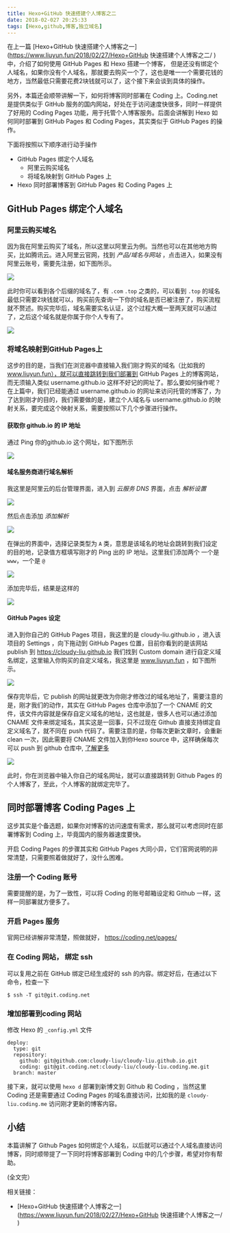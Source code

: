 ```yaml
---
title: Hexo+GitHub 快速搭建个人博客之二
date: 2018-02-027 20:25:33
tags: [Hexo,github,博客,独立域名]
---
```


在上一篇 [Hexo+GitHub 快速搭建个人博客之一](https://www.liuyun.fun/2018/02/27/Hexo+GitHub 快速搭建个人博客之二/ ) 中，介绍了如何使用 GitHub Pages 和 Hexo 搭建一个博客，<!-- more--> 但是还没有绑定个人域名，如果你没有个人域名，那就要去购买一个了，这也是唯一一个需要花钱的地方，当然最低只需要花费2块钱就可以了，这个接下来会谈到具体的操作。

另外，本篇还会顺带讲解一下，如何将博客同时部署在 Coding 上。Coding.net  是提供类似于 GitHub 服务的国内网站，好处在于访问速度快很多，同时一样提供了好用的 Coding Pages 功能，用于托管个人博客服务。后面会讲解到 Hexo 如何同时部署到 GitHub Pages 和 Coding Pages，其实类似于 GitHub Pages 的操作。

下面将按照以下顺序进行动手操作
* GitHub Pages 绑定个人域名
  * 阿里云购买域名
  * 将域名映射到 GitHub Pages 上
* Hexo 同时部署博客到 GitHub Pages 和 Coding  Pages 上

## GitHub Pages 绑定个人域名
### 阿里云购买域名
因为我在阿里云购买了域名，所以这里以阿里云为例。当然也可以在其他地方购买，比如腾讯云。进入阿里云官网，找到 *产品/域名与网站* ，点击进入，如果没有阿里云账号，需要先注册，如下图所示。

![](https://cloudy-liu.coding.net/p/BlogPicBed/d/BlogPicBed/git/raw/master/1_yumming_setup.png)

此时你可以看到各个后缀的域名了，有 `.com` `.top` 之类的，可以看到 `.top` 的域名最低只需要2块钱就可以，购买前先查询一下你的域名是否已被注册了，购买流程就不赘述。购买完毕后，域名需要实名认证，这个过程大概一至两天就可以通过了，之后这个域名就是你属于你个人专有了。

![](https://cloudy-liu.coding.net/p/BlogPicBed/d/BlogPicBed/git/raw/master/2_top_2_rmb.png)

### 将域名映射到GitHub Pages上
这步的目的是，当我们在浏览器中直接输入我们刚才购买的域名（比如我的 www.liuyun.fun），就可以直接跳转到我们部署到 GitHub Pages 上的博客网站，而无须输入类似 username.github.io 这样不好记的网址了。那么要如何操作呢？在上篇中，我们已经能通过 username.github.io 的网址来访问托管的博客了，为了达到刚才的目的，我们需要做的是，建立个人域名与 username.github.io 的映射关系，要完成这个映射关系，需要按照以下几个步骤进行操作。

#### 获取你 github.io 的 IP 地址
通过 Ping  你的github.io 这个网址，如下图所示

   ![](https://cloudy-liu.coding.net/p/BlogPicBed/d/BlogPicBed/git/raw/master/5_ping_ip.png)

#### 域名服务商进行域名解析
我这里是阿里云的后台管理界面，进入到 *云服务 DNS*  界面，点击 *解析设置* 

![](https://cloudy-liu.coding.net/p/BlogPicBed/d/BlogPicBed/git/raw/master/3_parse_setting.png)

然后点击添加 *添加解析*

![](https://cloudy-liu.coding.net/p/BlogPicBed/d/BlogPicBed/git/raw/master/4_添加parser.png)

在弹出的界面中，选择记录类型为 `A`  类，意思是该域名的地址会跳转到我们设定的目的地，记录值方框填写刚才的 Ping 出的 IP 地址。这里我们添加两个 一个是 `www`，一个是 `@`

![](https://cloudy-liu.coding.net/p/BlogPicBed/d/BlogPicBed/git/raw/master/6_yuming_add_parse.png)

添加完毕后，结果是这样的

![](https://cloudy-liu.coding.net/p/BlogPicBed/d/BlogPicBed/git/raw/master/7_ailiyun_setting.png)

#### GitHub Pages 设定
进入到你自己的 GitHub Pages 项目，我这里的是  cloudy-liu.github.io  ，进入该项目的 Settings ，向下拖动到 GitHub Pages 位置，目前你看到的是该网站 publish 到 https://cloudy-liu.github.io
我们找到 Custom domain 进行自定义域名绑定，这里输入你购买的自定义域名，我这里是 www.liuyun.fun ，如下图所示。

![](https://cloudy-liu.coding.net/p/BlogPicBed/d/BlogPicBed/git/raw/master/7_github_setting.png)

保存完毕后，它 publish 的网址就更改为你刚才修改过的域名地址了，需要注意的是，刚才我们的动作，其实在 GitHub Pages 仓库中添加了一个 CNAME 的文件，该文件内容就是保存自定义域名的地址，这也就是，很多人也可以通过添加 CNAME 文件来绑定域名，其实这是一回事，只不过现在 Github 直接支持绑定自定义域名了，就不同在 push 代码了。需要注意的是，你每次更新文章时，会重新 clean 一次，因此需要将 CNAME 文件加入到你Hexo source 中，这样确保每次可以 push 到 github 仓库中, [了解更多](https://www.zhihu.com/question/28814437)

![](https://cloudy-liu.coding.net/p/BlogPicBed/d/BlogPicBed/git/raw/master/8_after_setting_github.png)

此时，你在浏览器中输入你自己的域名网址，就可以直接跳转到 Github Pages 的个人博客了，至此，个人博客的就绑定完毕了。

## 同时部署博客 Coding  Pages 上
这步其实是个备选题，如果你对博客的访问速度有需求，那么就可以考虑同时在部署博客到 Coding 上，毕竟国内的服务器速度要快。

开启 Coding Pages 的步骤其实和 GitHub Pages 大同小异，它们官网说明的非常清楚，只需要照着做就好了，没什么困难。

### 注册一个 Coding 账号

需要提醒的是，为了一致性，可以将 Coding 的账号邮箱设定和 Github 一样，这样一同部署就方便多了。

### 开启 Pages 服务
官网已经讲解非常清楚，照做就好， https://coding.net/pages/

###  在 Coding 网站， 绑定 ssh 
可以复用之前在 GitHub 绑定已经生成好的 ssh 的内容。绑定好后，在通过以下命令，检查一下

```
$ ssh -T git@git.coding.net
```

### 增加部署到coding 网站

修改  Hexo 的 `_config.yml`  文件

```
deploy:
  type: git
  repository:
    github: git@github.com:cloudy-liu/cloudy-liu.github.io.git
    coding: git@git.coding.net:cloudy-liu/cloudy-liu.coding.me.git
  branch: master
```

接下来，就可以使用 `hexo d` 部署到新博文到 Github 和 Coding ，当然这里 Coding 还是需要通过 Coding Pages 的域名直接访问，比如我的是 `cloudy-liu.coding.me` 访问刚才更新的博客内容。

## 小结

本篇讲解了 Github Pages  如何绑定个人域名，以后就可以通过个人域名直接访问博客，同时顺带提了一下同时将博客部署到  Coding 中的几个步骤，希望对你有帮助。

(全文完）



相关链接：

- [Hexo+GitHub 快速搭建个人博客之一](https://www.liuyun.fun/2018/02/27/Hexo+GitHub 快速搭建个人博客之一/ )